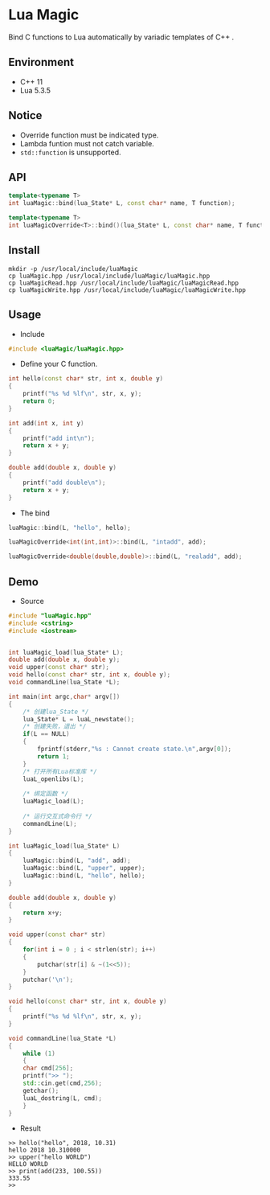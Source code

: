 # Lua Magic
Bind C functions to Lua automatically by variadic templates of C++ .  

## Environment
* C++ 11  
* Lua 5.3.5  

## Notice
* Override function must be indicated type.
* Lambda funtion must not catch variable.
* ``std::function`` is unsupported.

## API
```C++
template<typename T>
int luaMagic::bind(lua_State* L, const char* name, T function);

template<typename T>
int luaMagicOverride<T>::bind()(lua_State* L, const char* name, T function);
```

## Install
```shell
mkdir -p /usr/local/include/luaMagic
cp luaMagic.hpp /usr/local/include/luaMagic/luaMagic.hpp
cp luaMagicRead.hpp /usr/local/include/luaMagic/luaMagicRead.hpp
cp luaMagicWrite.hpp /usr/local/include/luaMagic/luaMagicWrite.hpp
```

## Usage
* Include
```C++
#include <luaMagic/luaMagic.hpp>
```

* Define your C function.
```C++
int hello(const char* str, int x, double y)
{
	printf("%s %d %lf\n", str, x, y);
	return 0;
}

int add(int x, int y)
{
	printf("add int\n");
	return x + y;
}

double add(double x, double y)
{
	printf("add double\n");
	return x + y;
}
```

* The bind
```C++
luaMagic::bind(L, "hello", hello);

luaMagicOverride<int(int,int)>::bind(L, "intadd", add);

luaMagicOverride<double(double,double)>::bind(L, "realadd", add);
```


## Demo
* Source
```C++
#include "luaMagic.hpp"
#include <cstring>
#include <iostream>


int luaMagic_load(lua_State* L);
double add(double x, double y);
void upper(const char* str);
void hello(const char* str, int x, double y);
void commandLine(lua_State *L);

int main(int argc,char* argv[])
{
    /* 创建lua_State */
    lua_State* L = luaL_newstate();
    /* 创建失败，退出 */
    if(L == NULL)
    {
        fprintf(stderr,"%s : Cannot create state.\n",argv[0]);
        return 1;
    }
    /* 打开所有Lua标准库 */
    luaL_openlibs(L);
	
	/* 绑定函数 */
	luaMagic_load(L);
	
    /* 运行交互式命令行 */
    commandLine(L);
}

int luaMagic_load(lua_State* L)
{
	luaMagic::bind(L, "add", add);
	luaMagic::bind(L, "upper", upper);
	luaMagic::bind(L, "hello", hello);
}

double add(double x, double y)
{
	return x+y;
}

void upper(const char* str)
{
	for(int i = 0 ; i < strlen(str); i++)
	{
		putchar(str[i] & ~(1<<5));
	}
	putchar('\n');
}

void hello(const char* str, int x, double y)
{
	printf("%s %d %lf\n", str, x, y);
}

void commandLine(lua_State *L)
{
	while (1) 
	{
	char cmd[256];
	printf(">> ");
	std::cin.get(cmd,256);
	getchar();
	luaL_dostring(L, cmd);
	}
}
```
  
* Result  
```
>> hello("hello", 2018, 10.31)
hello 2018 10.310000
>> upper("hello WORLD")
HELLO WORLD
>> print(add(233, 100.55))
333.55
>>
```
